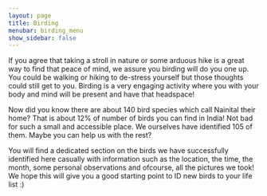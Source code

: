 ```yaml
---
layout: page
title: Birding
menubar: birding_menu
show_sidebar: false
---
```


If you agree that taking a stroll in nature or some arduous hike is a great way to find that peace of mind, we assure you birding will do you one up. You could be walking or hiking to de-stress yourself but those thoughts could still get to you. Birding is a very engaging activity where you with your body and mind will be present and have that headspace! 

Now did you know there are about 140 bird species which call Nainital their home? That is about 12% of number of birds you can find in India! Not bad for such a small and accessible place. We ourselves have identified 105 of them. Maybe you can help us with the rest?

You will find a dedicated section on the birds we have successfully identified here casually with information such as the location, the time, the month, some personal observations and ofcourse, all the pictures we took! We hope this will give you a good starting point to ID new birds to your life list :)